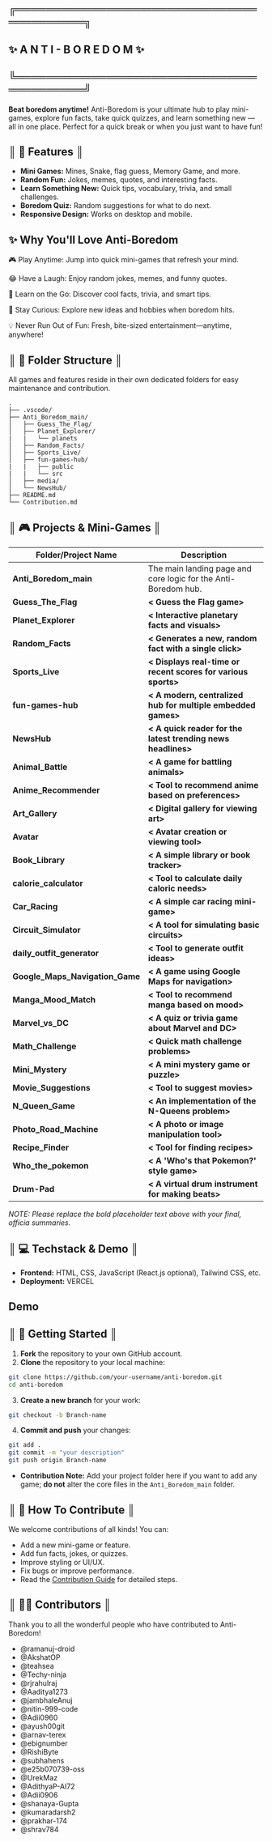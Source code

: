 ## ╔══════════════════════════════════════════╗
##                ✨ A N T I - B O R E D O M ✨                  
## ╚══════════════════════════════════════════╝

**Beat boredom anytime!**
Anti-Boredom is your ultimate hub to play mini-games, explore fun facts, take quick quizzes, and learn something new — all in one place. Perfect for a quick break or when you just want to have fun\!

## ║ 🌟 Features ║

  * **Mini Games:** Mines, Snake, flag guess, Memory Game, and more.
  * **Random Fun:** Jokes, memes, quotes, and interesting facts.
  * **Learn Something New:** Quick tips, vocabulary, trivia, and small challenges.
  * **Boredom Quiz:** Random suggestions for what to do next.
  * **Responsive Design:** Works on desktop and mobile.
  ## ✨ Why You'll Love Anti-Boredom

🎮 Play Anytime: Jump into quick mini-games that refresh your mind.

😂 Have a Laugh: Enjoy random jokes, memes, and funny quotes.

🧠 Learn on the Go: Discover cool facts, trivia, and smart tips.

🎯 Stay Curious: Explore new ideas and hobbies when boredom hits.

💡 Never Run Out of Fun: Fresh, bite-sized entertainment—anytime, anywhere!

## ║ 📂 Folder Structure ║

All games and features reside in their own dedicated folders for easy maintenance and contribution.

```
.
├── .vscode/
├── Anti_Boredom_main/
│   ├── Guess_The_Flag/
│   ├── Planet_Explorer/
|   |   └── planets
│   ├── Random_Facts/
│   ├── Sports_Live/
│   ├── fun-games-hub/
|   |   ├── public
|   |   └── src
│   ├── media/
│   └── NewsHub/
├── README.md
└── Contribution.md
```

## ║ 🎮 Projects & Mini-Games ║

| Folder/Project Name     | Description                                                                  |
| ----------------------- | ---------------------------------------------------------------------------- |
| **Anti_Boredom_main** | The main landing page and core logic for the Anti-Boredom hub.               |
| **Guess_The_Flag** | **< Guess the Flag game\>** |
| **Planet_Explorer** | **< Interactive planetary facts and visuals\>** |
| **Random_Facts** | **< Generates a new, random fact with a single click\>** |
| **Sports_Live** | **< Displays real-time or recent scores for various sports\>** |
| **fun-games-hub** | **< A modern, centralized hub for multiple embedded games\>** |
| **NewsHub** | **< A quick reader for the latest trending news headlines\>** |
| **Animal_Battle** | **< A game for battling animals\>** |
| **Anime_Recommender** | **< Tool to recommend anime based on preferences\>** |
| **Art_Gallery** | **< Digital gallery for viewing art\>** | 
| **Avatar** | **< Avatar creation or viewing tool\>** | 
| **Book_Library** | **< A simple library or book tracker\>** |  
| **calorie_calculator** | **< Tool to calculate daily caloric needs\>** |  
| **Car_Racing** | **< A simple car racing mini-game\>** |  
| **Circuit_Simulator** | **< A tool for simulating basic circuits\>** |  
| **daily_outfit_generator** | **< Tool to generate outfit ideas\>** |  
| **Google_Maps_Navigation_Game** | **< A game using Google Maps for navigation\>** |
| **Manga_Mood_Match** | **< Tool to recommend manga based on mood\>** |  
| **Marvel_vs_DC** | **< A quiz or trivia game about Marvel and DC\>** |  
| **Math_Challenge** | **< Quick math challenge problems\>** | 
| **Mini_Mystery** | **< A mini mystery game or puzzle\>** |  
| **Movie_Suggestions** | **< Tool to suggest movies\>** |  
| **N_Queen_Game** | **< An implementation of the N-Queens problem\>** |  
| **Photo_Road_Machine** | **< A photo or image manipulation tool\>** |  
| **Recipe_Finder** | **< Tool for finding recipes\>** | 
| **Who_the_pokemon** | **< A 'Who's that Pokemon?' style game\>** |  
| **Drum-Pad** | **< A virtual drum instrument for making beats\>** | 

*NOTE: Please replace the bold placeholder text above with your final, officia  summaries.*

## ║ 💻 Techstack   &   Demo ║

  * **Frontend:** HTML, CSS, JavaScript (React.js optional), Tailwind CSS, etc.
  * **Deployment:** VERCEL

## **Demo**
 
## ║ 🚀 Getting   Started ║

1.  **Fork** the repository to your own GitHub account.
2.  **Clone** the repository to your local machine:

<!-- end list -->

```bash
git clone https://github.com/your-username/anti-boredom.git
cd anti-boredom
```

3.  **Create a new branch** for your work:

<!-- end list -->

```bash
git checkout -b Branch-name
```

4.  **Commit and push** your changes:

<!-- end list -->

```bash
git add .
git commit -m "your description"
git push origin Branch-name
```

  * **Contribution Note:** Add your project folder here if you want to add any game; **do not** alter the core files in the `Anti_Boredom_main` folder.

## ║ 🤝 How To Contribute ║

We welcome contributions of all kinds! You can:

  * Add a new mini-game or feature.
  * Add fun facts, jokes, or quizzes.
  * Improve styling or UI/UX.
  * Fix bugs or improve performance.
  * Read the [Contribution Guide](https://github.com/ramanuj-droid/Anti-Boredom/blob/main/Contribution.md) for detailed steps.

## ║ 🧑‍💻 Contributors ║

Thank you to all the wonderful people who have contributed to Anti-Boredom!

  * @ramanuj-droid
  * @AkshatOP
  * @teahsea
  * @Techy-ninja
  * @rjrahulraj
  * @Aaditya1273
  * @jambhaleAnuj
  * @nitin-999-code
  * @Adii0960
  * @ayush00git
  * @arnav-terex
  * @ebignumber
  * @RishiByte
  * @subhahens
  * @e25b070739-oss
  * @UrekMaz
  * @AdithyaP-AI72
  * @Adii0906
  * @shanaya-Gupta
  * @kumaradarsh2
  * @prakhar-174
  * @shrav784